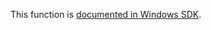This function is [documented in Windows SDK](https://learn.microsoft.com/en-us/windows/win32/debug/rtlsetimagemitigationpolicy-function).
